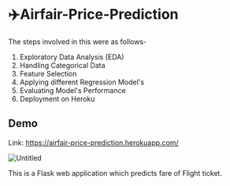 # ✈️Airfair-Price-Prediction

The steps involved in this were as follows-
1. Exploratory Data Analysis (EDA)
2. Handling Categorical Data
3. Feature Selection
4. Applying different Regression Model's
5. Evaluating Model's Performance
6. Deployment on Heroku

## Demo 

Link: https://airfair-price-prediction.herokuapp.com/

![Untitled](https://user-images.githubusercontent.com/67741034/94428593-8dcea700-01ae-11eb-9e5f-9cca64e7816a.png)

This is a Flask web application which predicts fare of Flight ticket.
